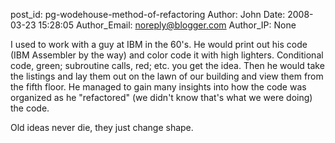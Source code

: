 post_id: pg-wodehouse-method-of-refactoring
Author: John
Date: 2008-03-23 15:28:05
Author_Email: noreply@blogger.com
Author_IP: None

I used to work with a guy at IBM in the 60's.  He would print out his code
(IBM Assembler by the way) and color code it with high lighters.  Conditional
code, green; subroutine calls, red; etc. you get the idea.  Then he would take
the listings and lay them out on the lawn of our building and view them from
the fifth floor.  He managed to gain many insights into how the code was
organized as he "refactored" (we didn't know that's what we were doing) the
code.

Old ideas never die, they just change shape.
